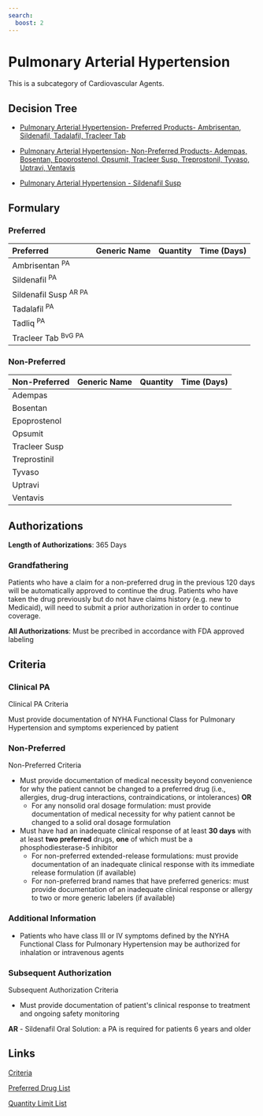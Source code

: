 ```yaml
---
search:
  boost: 2 
---
```


# Pulmonary Arterial Hypertension

This is a subcategory of Cardiovascular Agents.

## Decision Tree

- [Pulmonary Arterial Hypertension- Preferred Products- Ambrisentan, Sildenafil, Tadalafil, Tracleer Tab](https://forms.office.com.mcas.ms/pages/designpagev2.aspx?auth_pvr=OrgId&auth_upn=anttwaniqua.greer%40gainwelltechnologies.com&origin=OfficeDotCom&lang=en-US&sessionid=dba554c2-2c78-4f60-bee3-f837172c2546&route=GroupForms&subpage=design&id=nPhjxpvvj0G9PUHkbAzgaN9UYz8EqmlIs3_TYn4TbXBUOTVZRFoxQkNJMTc5VzVESk5BQlJYWDFSRiQlQCN0PWcu&topview=Preview)

- [Pulmonary Arterial Hypertension- Non-Preferred Products- Adempas, Bosentan, Epoprostenol, Opsumit, Tracleer Susp, Treprostonil, Tyvaso, Uptravi, Ventavis](https://forms.office.com.mcas.ms/pages/designpagev2.aspx?auth_pvr=OrgId&auth_upn=anttwaniqua.greer%40gainwelltechnologies.com&origin=OfficeDotCom&lang=en-US&sessionid=dba554c2-2c78-4f60-bee3-f837172c2546&route=GroupForms&subpage=design&id=nPhjxpvvj0G9PUHkbAzgaN9UYz8EqmlIs3_TYn4TbXBURVI2T0pJVkM5MjlET0VBSTFLRE5FMkdRSiQlQCN0PWcu&topview=Preview)

- [Pulmonary Arterial Hypertension - Sildenafil Susp](https://forms.office.com.mcas.ms/pages/designpagev2.aspx?auth_pvr=OrgId&auth_upn=anttwaniqua.greer%40gainwelltechnologies.com&origin=OfficeDotCom&lang=en-US&sessionid=dba554c2-2c78-4f60-bee3-f837172c2546&route=GroupForms&subpage=design&id=nPhjxpvvj0G9PUHkbAzgaN9UYz8EqmlIs3_TYn4TbXBUNjdHUzVQU05ZMjlHUjA3Qk5IR1RESFQ4QSQlQCN0PWcu&topview=Preview)

## Formulary

### Preferred

| Preferred                        | Generic Name | Quantity | Time (Days) |
| :------------------------------- | :----------- | :------: | :---------: |
| Ambrisentan <sup>PA</sup>        |              |          |             |
| Sildenafil <sup>PA</sup>         |              |          |             |
| Sildenafil Susp <sup>AR PA</sup> |              |          |             |
| Tadalafil <sup>PA</sup>          |              |          |             |
| Tadliq <sup>PA</sup>             |              |          |             |            
| Tracleer Tab <sup>BvG PA</sup>   |              |          |             |

### Non-Preferred

| Non-Preferred | Generic Name | Quantity | Time (Days) |
| :------------ | :----------- | :------: | :---------: |
| Adempas       |              |          |             |
| Bosentan      |              |          |             |
| Epoprostenol  |              |          |             |
| Opsumit       |              |          |             |
| Tracleer Susp |              |          |             |
| Treprostinil  |              |          |             |
| Tyvaso        |              |          |             |
| Uptravi       |              |          |             |
| Ventavis      |              |          |             |

## Authorizations

**Length of Authorizations**: 365 Days

### Grandfathering

Patients who have a claim for a non-preferred drug in the previous 120 days will be automatically approved to continue the drug. Patients who have taken the drug previously but do not have claims history (e.g. new to Medicaid), will need to submit a prior authorization in order to continue coverage.

**All Authorizations**: Must be precribed in accordance with FDA approved labeling

## Criteria

### Clinical PA

Clinical PA Criteria

Must provide documentation of NYHA Functional Class for Pulmonary Hypertension and symptoms experienced by patient

### Non-Preferred

Non-Preferred Criteria

- Must provide documentation of medical necessity beyond convenience for why the patient cannot be changed to a preferred drug (i.e., allergies, drug-drug interactions, contraindications, or intolerances) **OR**
    - For any nonsolid oral dosage formulation: must provide documentation of medical necessity for why patient cannot be changed to a solid oral dosage formulation
- Must have had an inadequate clinical response of at least **30 days** with at least **two preferred** drugs, **one** of which must be a phosphodiesterase-5 inhibitor
    - For non-preferred extended-release formulations: must provide documentation of an inadequate clinical response with its immediate release formulation (if available)
    - For non-preferred brand names that have preferred generics: must provide documentation of an inadequate clinical response or allergy to two or more generic labelers (if available)

### Additional Information

- Patients who have class III or IV symptoms defined by the NYHA Functional Class for Pulmonary Hypertension may be authorized for inhalation or intravenous agents

### Subsequent Authorization

Subsequent Authorization Criteria

- Must provide documentation of patient's clinical response to treatment and ongoing safety monitoring

**AR** - Sildenafil Oral Solution: a PA is required for patients 6 years and older

## Links

[Criteria](https://pharmacy.medicaid.ohio.gov/sites/default/files/20230101_UPDL%20_Criteria_APPROVED.pdf#page=24)

[Preferred Drug List](https://pharmacy.medicaid.ohio.gov/sites/default/files/20230101_UPDL_APPROVED_12.13.22.pdf#page=13)

[Quantity Limit List](https://pharmacy.medicaid.ohio.gov/sites/default/files/20230101_Ohio_Medicaid_Quantity_Document_APPROVED.pdf)
